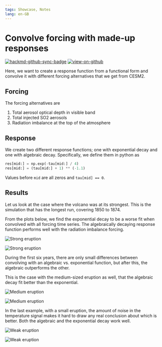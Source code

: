 ```yaml
---
tags: Showcase, Notes
lang: en-GB
---
```


# Convolve forcing with made-up responses

[![hackmd-github-sync-badge](https://hackmd.io/j4L-EIhRQqGdl5KmiIZ-_w/badge)](https://hackmd.io/@engeir/SJPvH8Ecj)
[![view-on-github](https://img.shields.io/badge/View%20on-GitHub-yellowgreen)](https://github.com/engeir/hack-md-notes/blob/main/convolve-forcing-comparison.md)

Here, we want to create a response function from a functional form and convolve it with
different forcing alternatives that we get from CESM2.

## Forcing

The forcing alternatives are

1. Total aerosol optical depth in visible band
2. Total injected SO2 aerosols
3. Radiation imbalance at the top of the atmosphere

## Response

We create two different response functions; one with exponential decay and one with
algebraic decay. Specifically, we define them in python as

```python
res[mid:] = np.exp(-tau[mid:] / 4)
res[mid:] = (tau[mid:] + 1) ** (-1.1)
```

Values before `mid` are all zeros and `tau[mid] == 0`.

## Results

Let us look at the case where the volcano was at its strongest. This is the simulation
that has the longest run, covering 1850 to 1874.

From the plots below, we find the exponential decay to be a worse fit when convolved
with all forcing time series. The algebraically decaying response function performs well
with the radiation imbalance forcing.

![Strong
eruption](https://raw.githubusercontent.com/engeir/hack-md-notes/d4abc883db5243f4ee4130fd529e88727c0dd7ad/assets/pic/convolve-forcing-comparison/forcing-convolution-algebraic-strong.png
"Strong eruption")

![Strong
eruption](https://raw.githubusercontent.com/engeir/hack-md-notes/d4abc883db5243f4ee4130fd529e88727c0dd7ad/assets/pic/convolve-forcing-comparison/forcing-convolution-exponential-strong.png
"Strong eruption")

During the first six years, there are only small differences between convolving with an
algebraic vs. exponential function, but after this, the algebraic outperforms the other.

This is the case with the medium-sized eruption as well, that the algebraic decay fit
better than the exponential.

![Medium
eruption](https://raw.githubusercontent.com/engeir/hack-md-notes/d4abc883db5243f4ee4130fd529e88727c0dd7ad/assets/pic/convolve-forcing-comparison/forcing-convolution-algebraic-medium-plus.png
"Medium eruption")

![Medium
eruption](https://raw.githubusercontent.com/engeir/hack-md-notes/d4abc883db5243f4ee4130fd529e88727c0dd7ad/assets/pic/convolve-forcing-comparison/forcing-convolution-exponential-medium-plus.png
"Medium eruption")

In the last example, with a small eruption, the amount of noise in the temperature
signal makes it hard to draw any real conclusion about which is better. Both the
algebraic and the exponential decay work well.

![Weak
eruption](https://raw.githubusercontent.com/engeir/hack-md-notes/d4abc883db5243f4ee4130fd529e88727c0dd7ad/assets/pic/convolve-forcing-comparison/forcing-convolution-algebraic-medium.png
"Weak eruption")

![Weak
eruption](https://raw.githubusercontent.com/engeir/hack-md-notes/d4abc883db5243f4ee4130fd529e88727c0dd7ad/assets/pic/convolve-forcing-comparison/forcing-convolution-exponential-medium.png
"Weak eruption")
